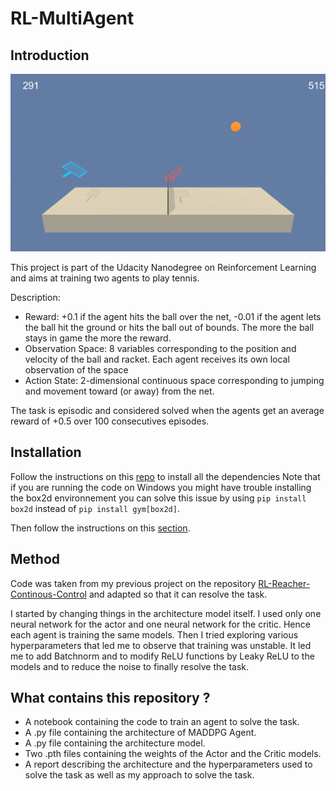 # RL-MultiAgent

## Introduction

![Video of the environment](tennis_agent.gif "A video of mine showing agents playing tennis")

This project is part of the Udacity Nanodegree on Reinforcement Learning and aims at training two agents to play tennis.

Description:

- Reward: +0.1 if the agent hits the ball over the net, -0.01 if the agent lets the ball hit the ground or hits the ball out of bounds. The more the ball stays in game the more the reward.
- Observation Space: 8 variables corresponding to the position and velocity of the ball and racket. Each agent receives its own local observation of the space
- Action State: 2-dimensional continuous space corresponding to jumping and movement toward (or away) from the net.

The task is episodic and considered solved when the agents get an average reward of +0.5 over 100 consecutives episodes.

## Installation

Follow the instructions on this [repo](https://github.com/udacity/deep-reinforcement-learning#dependencies) to install all the dependencies Note that if you are running the code on Windows you might have trouble installing the box2d environnement you can solve this issue by using `pip install box2d` instead of `pip install gym[box2d]`.

Then follow the instructions on this [section](https://github.com/udacity/deep-reinforcement-learning/tree/master/p3_collab-compet).

## Method

Code was taken from my previous project on the repository [RL-Reacher-Continous-Control](https://github.com/Mashbrow/RL-Reacher-Continuous-Control) and adapted so that it can resolve the task.

I started by changing things in the architecture model itself. I used only one neural network for the actor and one neural network for the critic. Hence each agent is training the same models. Then I tried exploring various hyperparameters that led me to observe that training was unstable. It led me to add Batchnorm and to modify ReLU functions by Leaky ReLU to the models and to reduce the noise to finally resolve the task.

## What contains this repository ? 

- A notebook containing the code to train an agent to solve the task.
- A .py file containing the architecture of MADDPG Agent.
- A .py file containing the architecture model.
- Two .pth files containing the weights of the Actor and the Critic models.
- A report describing the architecture and the hyperparameters used to solve the task as well as my approach to solve the task.
